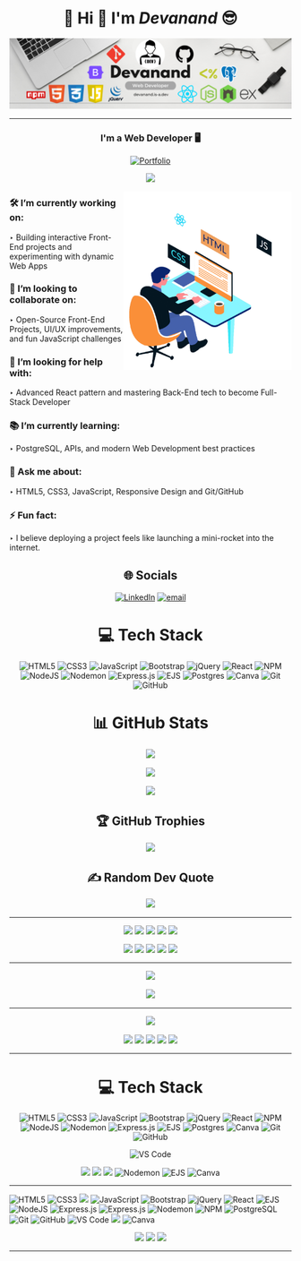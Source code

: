<h1 align="center">💫 Hi 👋 I'm  <em>Devanand</em>  😎</h1>

<p align="center">
  
  <img src="./assets/Banner.png" alt="Banner"/>
  
</p>

<hr/>

<div align="center">

### **I'm a Web Developer 🖥️**
  
[![Portfolio](https://img.shields.io/badge/Portfolio-Visit%20Now-1abc9c?style=for-the-badge)](https://devanand.is-a.dev)

![](https://komarev.com/ghpvc/?username=Devanand-official&style=for-the-badge)

<img align="right" width="300" src="./assets/Web-Developer.gif" alt="Animation" />

</div>

### 🛠️ I’m currently working on:

‣ Building interactive Front-End projects and experimenting with dynamic Web Apps

### 🤝 I’m looking to collaborate on:

‣ Open-Source Front-End Projects, UI/UX improvements, and fun JavaScript challenges

### 🧠 I’m looking for help with:

‣ Advanced React pattern and mastering Back-End tech to become Full-Stack Developer

### 📚 I’m currently learning:

‣ PostgreSQL, APIs, and modern Web Development best practices

### 💬 Ask me about:

‣ HTML5, CSS3, JavaScript, Responsive Design and Git/GitHub

### ⚡ Fun fact:

‣ I believe deploying a project feels like launching a mini-rocket into the internet.

<div align="center">

## 🌐 Socials

[![LinkedIn](https://img.shields.io/badge/LinkedIn-%230077B5.svg?logo=linkedin&logoColor=white)](https://www.linkedin.com/in/devanand-online/) [![email](https://img.shields.io/badge/Email-D14836?logo=gmail&logoColor=white)](mailto:s.devanand.official@gmail.com)

# 💻 Tech Stack

![HTML5](https://img.shields.io/badge/html5-%23E34F26.svg?style=for-the-badge&logo=html5&logoColor=white) ![CSS3](https://img.shields.io/badge/css3-%231572B6.svg?style=for-the-badge&logo=css3&logoColor=white) ![JavaScript](https://img.shields.io/badge/javascript-%23323330.svg?style=for-the-badge&logo=javascript&logoColor=%23F7DF1E) ![Bootstrap](https://img.shields.io/badge/bootstrap-%238511FA.svg?style=for-the-badge&logo=bootstrap&logoColor=white) ![jQuery](https://img.shields.io/badge/jquery-%230769AD.svg?style=for-the-badge&logo=jquery&logoColor=white) ![React](https://img.shields.io/badge/react-%2320232a.svg?style=for-the-badge&logo=react&logoColor=%2361DAFB) ![NPM](https://img.shields.io/badge/NPM-%23CB3837.svg?style=for-the-badge&logo=npm&logoColor=white) ![NodeJS](https://img.shields.io/badge/node.js-6DA55F?style=for-the-badge&logo=node.js&logoColor=white) ![Nodemon](https://img.shields.io/badge/NODEMON-%23323330.svg?style=for-the-badge&logo=nodemon&logoColor=%BBDEAD) ![Express.js](https://img.shields.io/badge/express.js-%23404d59.svg?style=for-the-badge&logo=express&logoColor=%2361DAFB) ![EJS](https://img.shields.io/badge/ejs-%23B4CA65.svg?style=for-the-badge&logo=ejs&logoColor=black) ![Postgres](https://img.shields.io/badge/postgres-%23316192.svg?style=for-the-badge&logo=postgresql&logoColor=white) ![Canva](https://img.shields.io/badge/Canva-%2300C4CC.svg?style=for-the-badge&logo=Canva&logoColor=white) ![Git](https://img.shields.io/badge/git-%23F05033.svg?style=for-the-badge&logo=git&logoColor=white) ![GitHub](https://img.shields.io/badge/github-%23121011.svg?style=for-the-badge&logo=github&logoColor=white)

<div/>
  
# 📊 GitHub Stats

<div align="center">

![](https://github-readme-stats.vercel.app/api?username=Devanand-official&theme=dark&hide_border=false&include_all_commits=false&count_private=false)

![](https://nirzak-streak-stats.vercel.app/?user=Devanand-official&theme=dark&hide_border=false)

![](https://github-readme-stats.vercel.app/api/top-langs/?username=Devanand-official&theme=dark&hide_border=false&include_all_commits=false&count_private=false&layout=compact)

<div/>

## 🏆 GitHub Trophies

![](https://github-profile-trophy.vercel.app/?username=Devanand-official&theme=radical&no-frame=false&no-bg=true&margin-w=4)

## ✍️ Random Dev Quote

![](https://quotes-github-readme.vercel.app/api?type=horizontal&theme=radical)

---

<p align="center">
  <img src="https://cdn.jsdelivr.net/gh/devicons/devicon/icons/html5/html5-original.svg" width="50" />
  <img src="https://cdn.jsdelivr.net/gh/devicons/devicon/icons/css3/css3-original.svg" width="50" />
  <img src="https://cdn.jsdelivr.net/gh/devicons/devicon/icons/bootstrap/bootstrap-original.svg" width="50" />
  <img src="https://cdn.jsdelivr.net/gh/devicons/devicon/icons/javascript/javascript-original.svg" width="45" />
  <img src="https://cdn.jsdelivr.net/gh/devicons/devicon/icons/react/react-original.svg" width="50" />
</p>
<p align="center">
  <img src="https://cdn.jsdelivr.net/gh/devicons/devicon/icons/nodejs/nodejs-original.svg" width="50" />
  <img src="https://cdn.jsdelivr.net/gh/devicons/devicon/icons/express/express-original.svg" width="50" />
  <img src="https://cdn.jsdelivr.net/gh/devicons/devicon/icons/postgresql/postgresql-original.svg" width="50" />
  <img src="https://cdn.jsdelivr.net/gh/devicons/devicon/icons/git/git-original.svg" width="50" />
  <img src="https://cdn.jsdelivr.net/gh/devicons/devicon/icons/github/github-original.svg" width="50" />
</p>

---

<p align="center">
  <img src="https://skillicons.dev/icons?i=html,css,bootstrap,js,react" />
</p>
<p align="center">
  <img src="https://skillicons.dev/icons?i=nodejs,express,postgres,git,github,vscode" />
</p>


---

<p align="center">
  <img src="https://readme-typing-svg.herokuapp.com?font=Fira+Code&size=18&color=00F7FF&center=true&vCenter=true&width=250&lines=💻+TECH+STACK" />
</p>

<p align="center">
  <img src="https://img.icons8.com/color/96/html-5.png" width="60" />
  <img src="https://img.icons8.com/color/96/css3.png" width="60" />
  <img src="https://img.icons8.com/color/96/bootstrap.png" width="60" />
  <img src="https://img.icons8.com/color/96/javascript.png" width="60" />
  <img src="https://img.icons8.com/color/96/react-native.png" width="60" />
</p>

---

# 💻 Tech Stack

![HTML5](https://skillicons.dev/icons?i=html)
![CSS3](https://skillicons.dev/icons?i=css)
![JavaScript](https://skillicons.dev/icons?i=js)
![Bootstrap](https://skillicons.dev/icons?i=bootstrap)
![jQuery](https://skillicons.dev/icons?i=jquery)
![React](https://skillicons.dev/icons?i=react)
![NPM](https://skillicons.dev/icons?i=npm)
![NodeJS](https://skillicons.dev/icons?i=nodejs)
![Nodemon](https://skillicons.dev/icons?i=nodemon)
![Express.js](https://skillicons.dev/icons?i=express)
![EJS](https://skillicons.dev/icons?i=ejs)
![Postgres](https://skillicons.dev/icons?i=postgres)
![Canva](https://skillicons.dev/icons?i=canva)
![Git](https://skillicons.dev/icons?i=git)
![GitHub](https://skillicons.dev/icons?i=github)

![VS Code](https://skillicons.dev/icons?i=vscode)
<!-- Additional icons not available in skillicons -->
<img src="https://img.shields.io/badge/Nodemon-76D04B?style=for-the-badge&logo=nodemon&logoColor=white" />
<img src="https://img.shields.io/badge/EJS-8BC34A?style=for-the-badge&logo=ejs&logoColor=black" />
<img src="https://img.shields.io/badge/Canva-%2300C4CC.svg?style=for-the-badge&logo=Canva&logoColor=white" />

<!-- Additional icons matching Skillicons style -->

<img height="48px" src="https://cdn.simpleicons.org/nodemon/76D04B" alt="Nodemon"/>
<img height="48px" src="https://cdn.simpleicons.org/ejs/8BC34A" alt="EJS"/>
<img height="48px" src="https://cdn.simpleicons.org/canva/00C4CC" alt="Canva"/>

---

<p align="left">

<!-- Frontend -->
<img height="48px" src="https://cdn.simpleicons.org/html5/E34F26" alt="HTML5"/>
<img height="48px" src="https://cdn.simpleicons.org/css3/1572B6" alt="CSS3"/>
<img src="https://cdn.jsdelivr.net/gh/devicons/devicon/icons/css3/css3-plain.svg" height="55" />
<img height="48px" src="https://cdn.simpleicons.org/javascript/F7DF1E" alt="JavaScript"/>
<img height="48px" src="https://cdn.simpleicons.org/bootstrap/7952B3" alt="Bootstrap"/>
<img height="48px" src="https://cdn.simpleicons.org/jquery/0769AD" alt="jQuery"/>
<img height="48px" src="https://cdn.simpleicons.org/react/61DAFB" alt="React"/>
<img height="48px" src="https://cdn.simpleicons.org/ejs/8BC34A" alt="EJS"/>

<!-- Backend -->
<img height="48px" src="https://cdn.simpleicons.org/node.js/339933" alt="NodeJS"/>
<img height="48px" src="https://cdn.simpleicons.org/express/000000" alt="Express.js"/>
<img height="48px" src="https://cdn.simpleicons.org/express/FFFFFF" alt="Express.js"/>
<img height="48px" src="https://cdn.simpleicons.org/nodemon/76D04B" alt="Nodemon"/>
<img height="48px" src="https://cdn.simpleicons.org/npm/CB3837" alt="NPM"/>
<img height="48px" src="https://cdn.simpleicons.org/postgresql/4169E1" alt="PostgreSQL"/>

<!-- Tools -->
<img height="48px" src="https://cdn.simpleicons.org/git/F05032" alt="Git"/>
<img height="48px" src="https://cdn.simpleicons.org/github/ffffff" alt="GitHub"/>
<img height="48px" src="https://cdn.simpleicons.org/visualstudiocode/007ACC" alt="VS Code"/>
  <img src="https://cdn.jsdelivr.net/gh/devicons/devicon/icons/vscode/vscode-original.svg" height="55" />
<img height="48px" src="https://cdn.simpleicons.org/canva/00C4CC" alt="Canva"/>

</p>
  <img src="https://cdn.jsdelivr.net/gh/devicons/devicon/icons/vscode/vscode-original.svg" height="55" />
<img src="https://cdn.jsdelivr.net/gh/devicons/devicon/icons/css3/css3-plain.svg" height="55" />
  <img src="https://cdn.jsdelivr.net/gh/devicons/devicon/icons/express/express-original.svg" height="55" />
  
---
